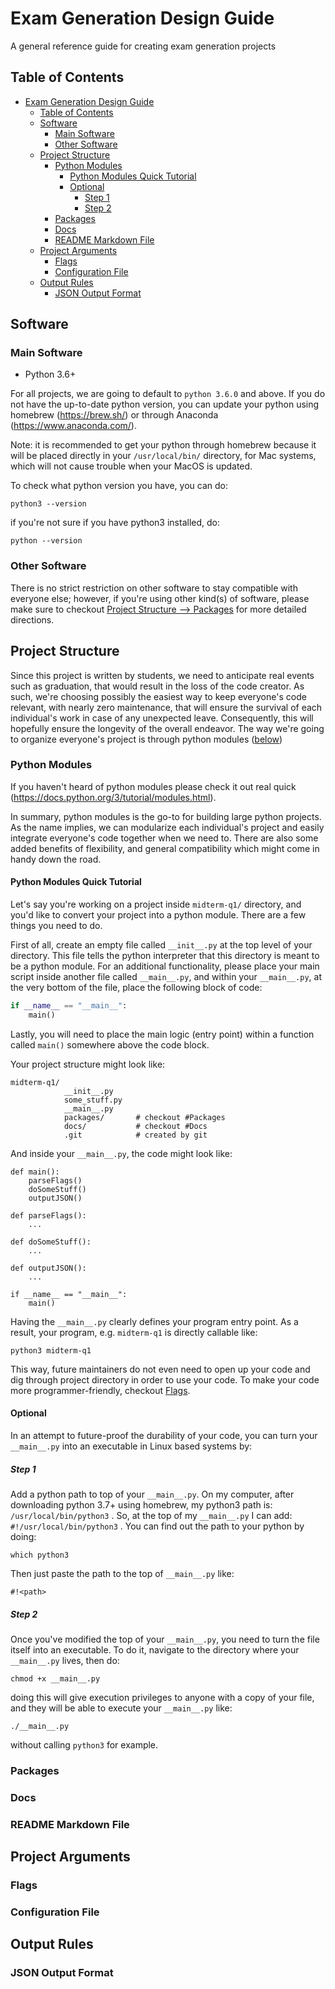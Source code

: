 # Exam Generation Design Guide

A general reference guide for creating exam generation projects

## Table of Contents

- [Exam Generation Design Guide](#exam-generation-design-guide)
  - [Table of Contents](#table-of-contents)
  - [Software](#software)
    - [Main Software](#main-software)
    - [Other Software](#other-software)
  - [Project Structure](#project-structure)
    - [Python Modules](#python-modules)
      - [Python Modules Quick Tutorial](#python-modules-quick-tutorial)
      - [Optional](#optional)
        - [Step 1](#step-1)
        - [Step 2](#step-2)
    - [Packages](#packages)
    - [Docs](#docs)
    - [README Markdown File](#readme-markdown-file)
  - [Project Arguments](#project-arguments)
    - [Flags](#flags)
    - [Configuration File](#configuration-file)
  - [Output Rules](#output-rules)
    - [JSON Output Format](#json-output-format)

## Software

### Main Software

- Python 3.6+

For all projects, we are going to default to `python 3.6.0` and above. If you do not have the up-to-date python version, you can update your python using homebrew (<https://brew.sh/>) or through Anaconda (<https://www.anaconda.com/>).

Note: it is recommended to get your python through homebrew because it will be placed directly in your `/usr/local/bin/` directory, for Mac systems, which will not cause trouble when your MacOS is updated.

To check what python version you have, you can do:

```shell
python3 --version
```

if you're not sure if you have python3 installed, do:

```shell
python --version
```

### Other Software

There is no strict restriction on other software to stay compatible with everyone else; however, if you're using other kind(s) of software, please make sure to checkout [Project Structure --> Packages](#packages) for more detailed directions.

## Project Structure

Since this project is written by students, we need to anticipate real events such as graduation, that would result in the loss of the code creator. As such, we're choosing possibly the easiest way to keep everyone's code relevant, with nearly zero maintenance, that will ensure the survival of each individual's work in case of any unexpected leave. Consequently, this will hopefully ensure the longevity of the overall endeavor. The way we're going to organize everyone's project is through python modules ([below](#python-modules))

### Python Modules

If you haven't heard of python modules please check it out real quick (<https://docs.python.org/3/tutorial/modules.html>).

In summary, python modules is the go-to for building large python projects. As the name implies, we can modularize each individual's project and easily integrate everyone's code together when we need to. There are also some added benefits of flexibility, and general compatibility which might come in handy down the road.

#### Python Modules Quick Tutorial

Let's say you're working on a project inside `midterm-q1/` directory, and you'd like to convert your project into a python module. There are a few things you need to do. 

First of all, create an empty file called `__init__.py` at the top level of your directory. This file tells the python interpreter that this directory is meant to be a python module. For an additional functionality, please place your main script inside another file called `__main__.py`, and within your `__main__.py`, at the very bottom of the file, place the following block of code:

```python
if __name__ == "__main__":
    main()
```

Lastly, you will need to place the main logic (entry point) within a function called `main()` somewhere above the code block.

Your project structure might look like:

```shell
midterm-q1/
            __init__.py
            some_stuff.py
            __main__.py
            packages/       # checkout #Packages
            docs/           # checkout #Docs
            .git            # created by git
```

And inside your `__main__.py`, the code might look like:

```python=1
def main():
    parseFlags()
    doSomeStuff()
    outputJSON()

def parseFlags():
    ...

def doSomeStuff():
    ...

def outputJSON():
    ...

if __name__ == "__main__":
    main()

```

Having the `__main__.py` clearly defines your program entry point. As a result, your program, e.g. `midterm-q1` is directly callable like:

```shell
python3 midterm-q1
```

This way, future maintainers do not even need to open up your code and dig through project directory in order to use your code. To make your code more programmer-friendly, checkout [Flags](#flags).

#### Optional

In an attempt to future-proof the durability of your code, you can turn your `__main__.py` into an executable in Linux based systems by:

##### Step 1

Add a python path to top of your `__main__.py`. On my computer, after downloading python 3.7+ using homebrew, my python3 path is: `/usr/local/bin/python3` . So, at the top of my `__main__.py` I can add: `#!/usr/local/bin/python3` . You can find out the path to your python by doing:

```shell
which python3
```

Then just paste the path to the top of `__main__.py` like:

```shell=1
#!<path>
```

##### Step 2

Once you've modified the top of your `__main__.py`, you need to turn the file itself into an executable. To do it, navigate to the directory where your `__main__.py` lives, then do:

```shell
chmod +x __main__.py
```

doing this will give execution privileges to anyone with a copy of your file, and they will be able to execute your `__main__.py` like:

```shell
./__main__.py
```

without calling `python3` for example.


### Packages

### Docs

### README Markdown File

## Project Arguments

### Flags

### Configuration File

## Output Rules

### JSON Output Format
